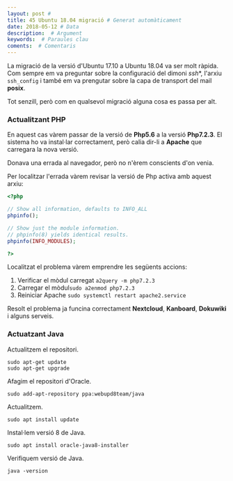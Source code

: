 ```yaml
---
layout: post #
title: 45 Ubuntu 18.04 migració # Generat automàticament
date: 2018-05-12 # Data
description:  # Argument
keywords:  # Paraules clau
coments:  # Comentaris
---
```


La migració de la versió d'Ubuntu 17.10 a Ubuntu 18.04 va ser molt ràpida. Com sempre em va preguntar sobre la configuració del dimoni *ssh**, l'arxiu `ssh_config` i també em va prengutar sobre la capa de transport del mail **posix**.

Tot senzill, però com en qualsevol migració alguna cosa es passa per alt.

### Actualitzant PHP

En aquest cas vàrem passar de la versió de **Php5.6** a la versió **Php7.2.3**. El sistema ho va instal·lar correctament, però calia dir-li a **Apache** que carregara la nova versió.

Donava una errada al navegador, però no n'èrem conscients d'on venia.

Per localitzar l'errada vàrem revisar la versió de Php activa amb aquest arxiu:

```php
<?php

// Show all information, defaults to INFO_ALL
phpinfo();

// Show just the module information.
// phpinfo(8) yields identical results.
phpinfo(INFO_MODULES);

?>
```

Localitzat el problema vàrem emprendre les següents accions:

1. Verificar el mòdul carregat `a2query -m php7.2.3`
2. Carregar el mòdul`sudo a2enmod php7.2.3`
3. Reiniciar Apache `sudo systemctl restart apache2.service`

Resolt el problema ja funcina correctament **Nextcloud**, **Kanboard**, **Dokuwiki**  i alguns serveis.

### Actuatzant Java

Actualitzem el repositori.

```
sudo apt-get update
sudo apt-get upgrade
```

Afagim el repositori d'Oracle.

```
sudo add-apt-repository ppa:webupd8team/java
```

Actualitzem.

```
sudo apt install update
```

Instal·lem versió 8 de Java.

```
sudo apt install oracle-java8-installer
```

Verifiquem versió de Java.

```
java -version
```
